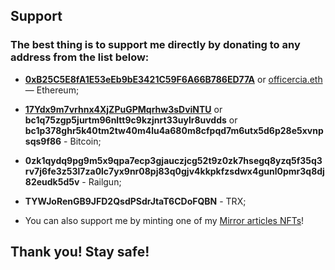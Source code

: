 ## Support

### The best thing is to support me directly by donating to any address from the list below:


- **[0xB25C5E8fA1E53eEb9bE3421C59F6A66B786ED77A](https://etherscan.io/address/0xB25C5E8fA1E53eEb9bE3421C59F6A66B786ED77A)** or [officercia.eth](https://etherscan.io/address/0xB25C5E8fA1E53eEb9bE3421C59F6A66B786ED77A#tokentxns) — Ethereum;

- **[17Ydx9m7vrhnx4XjZPuGPMqrhw3sDviNTU](https://blockchair.com/bitcoin/address/17Ydx9m7vrhnx4XjZPuGPMqrhw3sDviNTU)** or **bc1q75zgp5jurtm96nltt9c9kzjnrt33uylr8uvdds** or **bc1p378ghr5k40tm2tw40m4lu4a680m8cfpqd7m6utx5d6p28e5xvnpsqs9f86** - Bitcoin;

- **0zk1qydq9pg9m5x9qpa7ecp3gjauczjcg52t9z0zk7hsegq8yzq5f35q3rv7j6fe3z53l7za0lc7yx9nr08pj83q0gjv4kkpkfzsdwx4gunl0pmr3q8dj82eudk5d5v** - Railgun;

- **TYWJoRenGB9JFD2QsdPSdrJtaT6CDoFQBN** - TRX;

- You can also support me by minting one of my [Mirror articles NFTs](https://officercia.mirror.xyz/)!

## **Thank you! Stay safe!**
